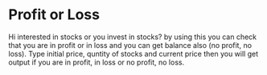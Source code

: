 <h1>Profit or Loss</h1>
Hi interested in stocks or you invest in stocks? by using this you can check that you are in profit or in loss and you can get balance also (no profit, no loss). Type initial price, quntity of stocks and current price then you will get output if you are in profit, in loss or no profit, no loss.
